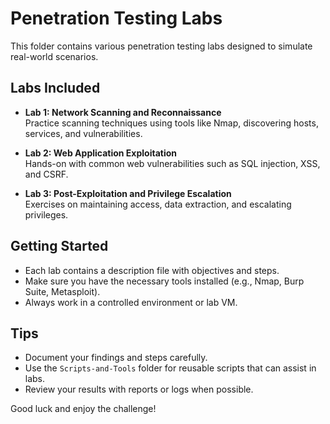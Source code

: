 # Penetration Testing Labs

This folder contains various penetration testing labs designed to simulate real-world scenarios.

## Labs Included

- **Lab 1: Network Scanning and Reconnaissance**  
  Practice scanning techniques using tools like Nmap, discovering hosts, services, and vulnerabilities.

- **Lab 2: Web Application Exploitation**  
  Hands-on with common web vulnerabilities such as SQL injection, XSS, and CSRF.

- **Lab 3: Post-Exploitation and Privilege Escalation**  
  Exercises on maintaining access, data extraction, and escalating privileges.

## Getting Started

- Each lab contains a description file with objectives and steps.  
- Make sure you have the necessary tools installed (e.g., Nmap, Burp Suite, Metasploit).  
- Always work in a controlled environment or lab VM.

## Tips

- Document your findings and steps carefully.  
- Use the `Scripts-and-Tools` folder for reusable scripts that can assist in labs.  
- Review your results with reports or logs when possible.

Good luck and enjoy the challenge!  
